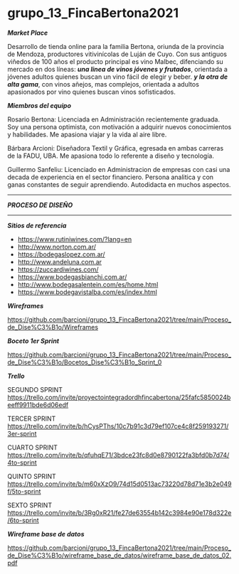 # grupo_13_FincaBertona2021

***Market Place***

Desarrollo de tienda online para la familia Bertona, oriunda de la provincia de Mendoza, productores vitivinícolas de Luján de Cuyo.
Con sus antiguos viñedos de 100 años el producto principal es vino Malbec, difenciando su mercado en dos líneas:
***una linea de vinos jóvenes y frutados***, orientada a jóvenes adultos quienes buscan un vino fácil de elegir y beber.
***y la otra de alta gama***, con vinos añejos, mas complejos, orientada a adultos apasionados por vino quienes buscan vinos sofisticados.

***Miembros del equipo***

Rosario Bertona: Licenciada en Administración recientemente graduada. Soy una persona optimista, con motivación a adquirir nuevos conocimientos y habilidades. Me apasiona viajar y la vida al aire libre. 

Bárbara Arcioni: Diseñadora Textil y Gráfica, egresada en ambas carreras de la FADU, UBA. Me apasiona todo lo referente a diseño y tecnología.

Guillermo Sanfeliu: Licenciado en Administracion de empresas con casi una decada de experiencia en el sector financiero. Persona analitica y con ganas constantes de seguir aprendiendo. Autodidacta en muchos aspectos.

_______________________________________________________________________________________________________________________________________________

***PROCESO DE DISEÑO***
_______________________________________________________________________________________________________________________________________________

***Sitios de referencia***
* https://www.rutiniwines.com/?lang=en
* http://www.norton.com.ar/
* https://bodegaslopez.com.ar/
* http://www.andeluna.com.ar
* https://zuccardiwines.com/
* https://www.bodegasbianchi.com.ar/
* http://www.bodegasalentein.com/es/home.html
* https://www.bodegavistalba.com/es/index.html

***Wireframes***

https://github.com/barcioni/grupo_13_FincaBertona2021/tree/main/Proceso_de_Dise%C3%B1o/Wireframes

***Boceto 1er Sprint***

https://github.com/barcioni/grupo_13_FincaBertona2021/tree/main/Proceso_de_Dise%C3%B1o/Bocetos_Dise%C3%B1o_Sprint_0

***Trello***

SEGUNDO SPRINT
https://trello.com/invite/proyectointegradordhfincabertona/25fafc5850024beeff9911bde6d06edf

TERCER SPRINT
https://trello.com/invite/b/hCysPThs/10c7b91c3d79ef107ce4c8f259193271/3er-sprint

CUARTO SPRINT
https://trello.com/invite/b/qfuhqE71/3bdce23fc8d0e8790122fa3bfd0b7d74/4to-sprint

QUINTO SPRINT
https://trello.com/invite/b/m60xXzO9/74d15d0513ac73220d78d71e3b2e049f/5to-sprint

SEXTO SPRINT
https://trello.com/invite/b/3Rg0xR21/fe27de63554b142c3984e90e178d322e/6to-sprint


***Wireframe base de datos***

https://github.com/barcioni/grupo_13_FincaBertona2021/tree/main/Proceso_de_Dise%C3%B1o/wireframe_base_de_datos/wireframe_base_de_datos_02.pdf
